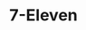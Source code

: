 ---
title: "7-Eleven"
url: /washington/7-eleven-south-dakota-avenue-northeast/
shop: convenience
---